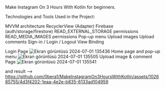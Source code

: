 


Make Instagram On 3 Hours With Kotlin for beginners.

Technologies and Tools Used in the Project:

MVVM architecture
RecyclerView (Adapter)
Firebase (auth/storage/firestore)
READ_EXTERNAL_STORAGE permissions
READ_MEDIA_IMAGES permissions
Pop-up menu
Upload images
Upload comments
Sign-in / Login / Logout
View Binding

Login Page ![Ekran görüntüsü 2024-07-01 135436](https://github.com/0bera1/MakeInstagramOn3HoursWithKotlin/assets/102685755/6f38e0e4-54e6-43bd-82bf-e4f92c0b5b19)
Home page and pop-up menu ![Ekran görüntüsü 2024-07-01 135505](https://github.com/0bera1/MakeInstagramOn3HoursWithKotlin/assets/102685755/c614a98e-482f-4f7a-a263-ffe1ddf0a739)
Upload image & comment Page ![Ekran görüntüsü 2024-07-01 135541](https://github.com/0bera1/MakeInstagramOn3HoursWithKotlin/assets/102685755/e83fbdf3-13f6-479b-97a6-a42267da071e)


and result --> https://github.com/0bera1/MakeInstagramOn3HoursWithKotlin/assets/102685755/4d3f4202-1eaa-4e2e-b835-6133ad104959


